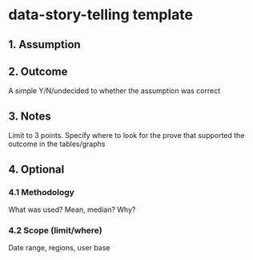 # data-story-telling template
## 1. Assumption
## 2. Outcome
A simple Y/N/undecided to whether the assumption was correct
## 3. Notes
Limit to 3 points. Specify where to look for the prove that supported the outcome in the tables/graphs
## 4. Optional
### 4.1 Methodology
What was used? Mean, median? Why? 
### 4.2 Scope (limit/where)
Date range, regions, user base
